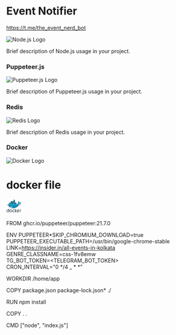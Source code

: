 # Event Notifier
https://t.me/the_event_nerd_bot


![Node.js Logo](https://upload.wikimedia.org/wikipedia/commons/thumb/d/d9/Node.js_logo.svg/1280px-Node.js_logo.svg.png)

Brief description of Node.js usage in your project.

### Puppeteer.js

![Puppeteer.js Logo](https://upload.wikimedia.org/wikipedia/commons/thumb/8/87/Puppeteer_logo.svg/1280px-Puppeteer_logo.svg.png)

Brief description of Puppeteer.js usage in your project.

### Redis

![Redis Logo](https://upload.wikimedia.org/wikipedia/en/thumb/6/6b/Redis_Logo.svg/800px-Redis_Logo.svg.png)

Brief description of Redis usage in your project.

### Docker

![Docker Logo](https://upload.wikimedia.org/wikipedia/commons/thumb/4/4e/Docker_%28container_engine%29_logo.svg/1280px-Docker_%28container_engine%29_logo.svg.png)
# docker file

<p align="left"> <a href="https://www.docker.com/" target="_blank" rel="noreferrer"> <img src="https://raw.githubusercontent.com/devicons/devicon/master/icons/docker/docker-original-wordmark.svg" alt="docker" width="40" height="40"/> </a> </p>

FROM ghcr.io/puppeteer/puppeteer:21.7.0

ENV PUPPETEER*SKIP_CHROMIUM_DOWNLOAD=true \
 PUPPETEER_EXECUTABLE_PATH=/usr/bin/google-chrome-stable \
 LINK=https://insider.in/all-events-in-kolkata \
 GENRE_CLASSNAME=css-1fv8emw \
 TG_BOT_TOKEN=<TELEGRAM_BOT_TOKEN> \
 CRON_INTERVAL="0 */4 \_ \* \*"

WORKDIR /home/app

COPY package.json package-lock.json\* ./

RUN npm install

COPY . .

CMD ["node", "index.js"]
